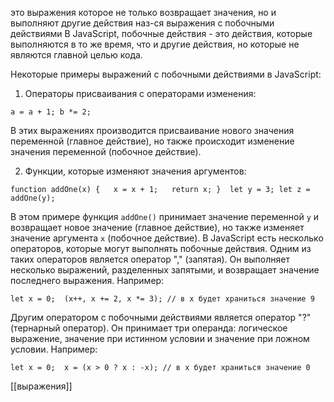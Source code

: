 это выражения которое не только возвращает значения, но и выполняют другие действия наз-ся выражения с побочными действиями 
В JavaScript, побочные действия - это действия, которые выполняются в то же время, что и другие действия, но которые не являются главной целью кода.

Некоторые примеры выражений с побочными действиями в JavaScript:

1.  Операторы присваивания с операторами изменения:


`a = a + 1; b *= 2;`

В этих выражениях производится присваивание нового значения переменной (главное действие), но также происходит изменение значения переменной (побочное действие).

2.  Функции, которые изменяют значения аргументов:


`function addOne(x) {   x = x + 1;   return x; }  let y = 3; let z = addOne(y);`

В этом примере функция `addOne()` принимает значение переменной `y` и возвращает новое значение (главное действие), но также изменяет значение аргумента `x` (побочное действие).
В JavaScript есть несколько операторов, которые могут выполнять побочные действия. Одним из таких операторов является оператор "," (запятая). Он выполняет несколько выражений, разделенных запятыми, и возвращает значение последнего выражения. Например:


`let x = 0;  (x++, x += 2, x *= 3); // в x будет храниться значение 9`

Другим оператором с побочными действиями является оператор "?" (тернарный оператор). Он принимает три операнда: логическое выражение, значение при истинном условии и значение при ложном условии. Например:


`let x = 0;  x = (x > 0 ? x : -x); // в x будет храниться значение 0`

[[выражения]]